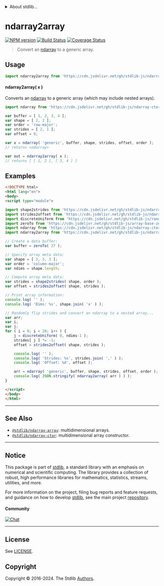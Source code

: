 <!--

@license Apache-2.0

Copyright (c) 2023 The Stdlib Authors.

Licensed under the Apache License, Version 2.0 (the "License");
you may not use this file except in compliance with the License.
You may obtain a copy of the License at

   http://www.apache.org/licenses/LICENSE-2.0

Unless required by applicable law or agreed to in writing, software
distributed under the License is distributed on an "AS IS" BASIS,
WITHOUT WARRANTIES OR CONDITIONS OF ANY KIND, either express or implied.
See the License for the specific language governing permissions and
limitations under the License.

-->


<details>
  <summary>
    About stdlib...
  </summary>
  <p>We believe in a future in which the web is a preferred environment for numerical computation. To help realize this future, we've built stdlib. stdlib is a standard library, with an emphasis on numerical and scientific computation, written in JavaScript (and C) for execution in browsers and in Node.js.</p>
  <p>The library is fully decomposable, being architected in such a way that you can swap out and mix and match APIs and functionality to cater to your exact preferences and use cases.</p>
  <p>When you use stdlib, you can be absolutely certain that you are using the most thorough, rigorous, well-written, studied, documented, tested, measured, and high-quality code out there.</p>
  <p>To join us in bringing numerical computing to the web, get started by checking us out on <a href="https://github.com/stdlib-js/stdlib">GitHub</a>, and please consider <a href="https://opencollective.com/stdlib">financially supporting stdlib</a>. We greatly appreciate your continued support!</p>
</details>

# ndarray2array

[![NPM version][npm-image]][npm-url] [![Build Status][test-image]][test-url] [![Coverage Status][coverage-image]][coverage-url] <!-- [![dependencies][dependencies-image]][dependencies-url] -->

> Convert an [ndarray][@stdlib/ndarray/ctor] to a generic array.

<!-- Section to include introductory text. Make sure to keep an empty line after the intro `section` element and another before the `/section` close. -->

<section class="intro">

</section>

<!-- /.intro -->

<!-- Package usage documentation. -->



<section class="usage">

## Usage

```javascript
import ndarray2array from 'https://cdn.jsdelivr.net/gh/stdlib-js/ndarray-to-array@esm/index.mjs';
```

#### ndarray2array( x )

Converts an [ndarray][@stdlib/ndarray/ctor] to a generic array (which may include nested arrays).

```javascript
import ndarray from 'https://cdn.jsdelivr.net/gh/stdlib-js/ndarray-ctor@esm/index.mjs';

var buffer = [ 1, 2, 3, 4 ];
var shape = [ 2, 2 ];
var order = 'row-major';
var strides = [ 2, 1 ];
var offset = 0;

var x = ndarray( 'generic', buffer, shape, strides, offset, order );
// returns <ndarray>

var out = ndarray2array( x );
// returns [ [ 1, 2 ], [ 3, 4 ] ]
```

</section>

<!-- /.usage -->

<!-- Package usage notes. Make sure to keep an empty line after the `section` element and another before the `/section` close. -->

<section class="notes">

</section>

<!-- /.notes -->

<!-- Package usage examples. -->

<section class="examples">

## Examples

<!-- eslint no-undef: "error" -->

```html
<!DOCTYPE html>
<html lang="en">
<body>
<script type="module">

import shape2strides from 'https://cdn.jsdelivr.net/gh/stdlib-js/ndarray-base-shape2strides@esm/index.mjs';
import strides2offset from 'https://cdn.jsdelivr.net/gh/stdlib-js/ndarray-base-strides2offset@esm/index.mjs';
import discreteUniform from 'https://cdn.jsdelivr.net/gh/stdlib-js/random-base-discrete-uniform@esm/index.mjs';
import zeroTo from 'https://cdn.jsdelivr.net/gh/stdlib-js/array-base-zero-to@esm/index.mjs';
import ndarray from 'https://cdn.jsdelivr.net/gh/stdlib-js/ndarray-ctor@esm/index.mjs';
import ndarray2array from 'https://cdn.jsdelivr.net/gh/stdlib-js/ndarray-to-array@esm/index.mjs';

// Create a data buffer:
var buffer = zeroTo( 27 );

// Specify array meta data:
var shape = [ 3, 3, 3 ];
var order = 'column-major';
var ndims = shape.length;

// Compute array meta data:
var strides = shape2strides( shape, order );
var offset = strides2offset( shape, strides );

// Print array information:
console.log( '' );
console.log( 'Dims: %s', shape.join( 'x' ) );

// Randomly flip strides and convert an ndarray to a nested array...
var arr;
var i;
var j;
for ( i = 0; i < 20; i++ ) {
    j = discreteUniform( 0, ndims-1 );
    strides[ j ] *= -1;
    offset = strides2offset( shape, strides );

    console.log( '' );
    console.log( 'Strides: %s', strides.join( ',' ) );
    console.log( 'Offset: %d', offset );

    arr = ndarray( 'generic', buffer, shape, strides, offset, order );
    console.log( JSON.stringify( ndarray2array( arr ) ) );
}

</script>
</body>
</html>
```

</section>

<!-- /.examples -->

<!-- Section to include cited references. If references are included, add a horizontal rule *before* the section. Make sure to keep an empty line after the `section` element and another before the `/section` close. -->

<section class="references">

</section>

<!-- /.references -->

<!-- Section for related `stdlib` packages. Do not manually edit this section, as it is automatically populated. -->

<section class="related">

* * *

## See Also

-   <span class="package-name">[`@stdlib/ndarray-array`][@stdlib/ndarray/array]</span><span class="delimiter">: </span><span class="description">multidimensional arrays.</span>
-   <span class="package-name">[`@stdlib/ndarray-ctor`][@stdlib/ndarray/ctor]</span><span class="delimiter">: </span><span class="description">multidimensional array constructor.</span>

</section>

<!-- /.related -->

<!-- Section for all links. Make sure to keep an empty line after the `section` element and another before the `/section` close. -->


<section class="main-repo" >

* * *

## Notice

This package is part of [stdlib][stdlib], a standard library with an emphasis on numerical and scientific computing. The library provides a collection of robust, high performance libraries for mathematics, statistics, streams, utilities, and more.

For more information on the project, filing bug reports and feature requests, and guidance on how to develop [stdlib][stdlib], see the main project [repository][stdlib].

#### Community

[![Chat][chat-image]][chat-url]

---

## License

See [LICENSE][stdlib-license].


## Copyright

Copyright &copy; 2016-2024. The Stdlib [Authors][stdlib-authors].

</section>

<!-- /.stdlib -->

<!-- Section for all links. Make sure to keep an empty line after the `section` element and another before the `/section` close. -->

<section class="links">

[npm-image]: http://img.shields.io/npm/v/@stdlib/ndarray-to-array.svg
[npm-url]: https://npmjs.org/package/@stdlib/ndarray-to-array

[test-image]: https://github.com/stdlib-js/ndarray-to-array/actions/workflows/test.yml/badge.svg?branch=v0.2.0
[test-url]: https://github.com/stdlib-js/ndarray-to-array/actions/workflows/test.yml?query=branch:v0.2.0

[coverage-image]: https://img.shields.io/codecov/c/github/stdlib-js/ndarray-to-array/main.svg
[coverage-url]: https://codecov.io/github/stdlib-js/ndarray-to-array?branch=main

<!--

[dependencies-image]: https://img.shields.io/david/stdlib-js/ndarray-to-array.svg
[dependencies-url]: https://david-dm.org/stdlib-js/ndarray-to-array/main

-->

[chat-image]: https://img.shields.io/gitter/room/stdlib-js/stdlib.svg
[chat-url]: https://app.gitter.im/#/room/#stdlib-js_stdlib:gitter.im

[stdlib]: https://github.com/stdlib-js/stdlib

[stdlib-authors]: https://github.com/stdlib-js/stdlib/graphs/contributors

[umd]: https://github.com/umdjs/umd
[es-module]: https://developer.mozilla.org/en-US/docs/Web/JavaScript/Guide/Modules

[deno-url]: https://github.com/stdlib-js/ndarray-to-array/tree/deno
[deno-readme]: https://github.com/stdlib-js/ndarray-to-array/blob/deno/README.md
[umd-url]: https://github.com/stdlib-js/ndarray-to-array/tree/umd
[umd-readme]: https://github.com/stdlib-js/ndarray-to-array/blob/umd/README.md
[esm-url]: https://github.com/stdlib-js/ndarray-to-array/tree/esm
[esm-readme]: https://github.com/stdlib-js/ndarray-to-array/blob/esm/README.md
[branches-url]: https://github.com/stdlib-js/ndarray-to-array/blob/main/branches.md

[stdlib-license]: https://raw.githubusercontent.com/stdlib-js/ndarray-to-array/main/LICENSE

[@stdlib/ndarray/ctor]: https://github.com/stdlib-js/ndarray-ctor/tree/esm

<!-- <related-links> -->

[@stdlib/ndarray/array]: https://github.com/stdlib-js/ndarray-array/tree/esm

<!-- </related-links> -->

</section>

<!-- /.links -->
